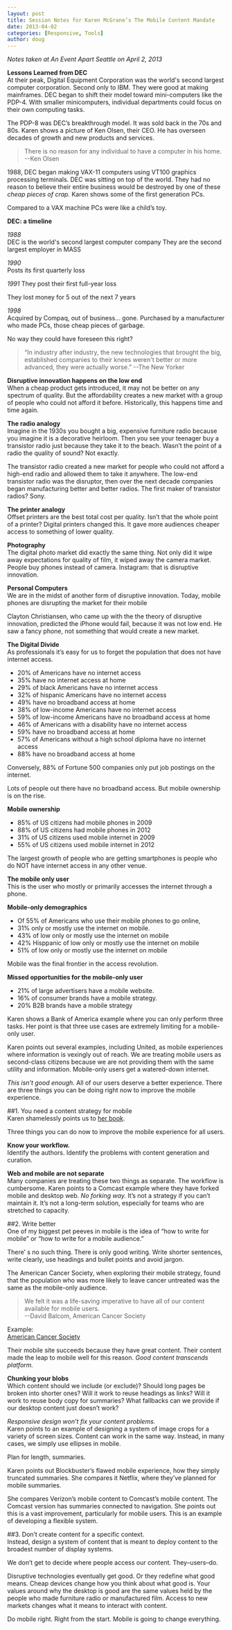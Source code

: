 ```yaml
---
layout: post
title: Session Notes for Karen McGrane’s The Mobile Content Mandate
date: 2013-04-02
categories: [Responsive, Tools]
author: doug
---
```

*Notes taken at An Event Apart Seattle on April 2, 2013*

**Lessons Learned from DEC**  
At their peak, Digital Equipment Corporation was the world's second largest computer corporation. Second only to IBM. They were good at making mainframes. DEC began to shift their model toward mini-computers like the PDP-4. With smaller minicomputers, individual departments could focus on their own computing tasks.

The PDP-8 was DEC’s breakthrough model. It was sold back in the 70s and 80s. Karen shows a picture of Ken Olsen, their CEO. He has overseen decades of growth and new products and services.<!-- more -->

>There is no reason for any individual to have a computer in his home.
> --Ken Olsen

1988, DEC began making VAX-11 computers using VT100 graphics processing terminals. DEC was sitting on top of the world. They had no reason to believe their entire business would be destroyed by one of these *cheap pieces of crap.* Karen shows some of the first generation PCs.

Compared to a VAX machine PCs were like a child’s toy. 

**DEC: a timeline**  

*1988*  
DEC is the world's second largest computer company
They are the second largest employer in MASS

*1990*  
Posts its first quarterly loss

*1991* 
They post their first full-year loss

They lost money for 5 out of the next 7 years

*1998*  
Acquired by Compaq, out of business… gone. Purchased by a manufacturer who made PCs, those cheap pieces of garbage.

No way they could have foreseen this right?

>“In industry after industry, the new technologies that brought the big, established companies to their knees weren't better or more advanced, they were actually worse.” 
>--The New Yorker

**Disruptive innovation happens on the low end**  
When a cheap product gets introduced, it may not be better on any spectrum of quality. But the affordability creates a new market with a group of people who could not afford it before. Historically, this happens time and time again.

**The radio analogy**  
Imagine in the 1930s you bought a big, expensive  furniture radio because you imagine it is a decorative heirloom. Then you see your teenager buy a transistor radio just because they take it to the beach. Wasn’t the point of a radio the quality of sound? Not exactly. 

The transistor radio created a new market for people who could not afford a high-end radio and allowed them to take it anywhere. The low-end transistor radio was the disruptor, then over the next decade companies began manufacturing better and better radios. The first maker of transistor radios? Sony.

**The printer analogy**  
Offset printers are the best total cost per quality. Isn’t that the whole point of a printer? Digital printers changed this. It gave more audiences cheaper access to something of lower quality.

**Photography**  
The digital photo market did exactly the same thing. Not only did it wipe away expectations for quality of film, it wiped away the camera market. People buy phones instead of camera. Instagram: that is disruptive innovation.

**Personal Computers**  
We are in the midst of another form of disruptive innovation. Today, mobile phones are disrupting the market for their mobile

Clayton Christiansen, who came up with the the theory of disruptive innovation, predicted the iPhone would fail, because it was not low end. He saw a fancy phone, not something that would create a new market.

**The Digital Divide**  
As professionals it’s easy for us to forget the population that does not have internet access.  
 
- 20% of Americans have no internet access  
- 35% have no internet access at home  
- 29% of black Americans have no internet access  
- 32% of hispanic Americans have no internet access  
- 49% have no broadband access at home  
- 38% of low-income Americans have no internet access  
- 59% of low-income Americans have no broadband access at home  
- 46% of Americans with a disability have no internet access  
- 59% have no broadband access at home  
- 57% of Americans without a high school diploma have no internet  access  
- 88% have no broadband access at home  

Conversely, 88% of Fortune 500 companies only put job postings on the internet.

Lots of people out there have no broadband access. But mobile ownership is on the rise.

**Mobile ownership**  
- 85% of US citizens had mobile phones in 2009  
- 88% of US citizens had mobile phones in 2012  
- 31% of US citizens used mobile internet in 2009  
- 55% of US citizens used mobile internet in 2012  

The largest growth of people who are getting smartphones is people who do NOT have internet access in any other venue.

**The mobile only user**  
This is the user who mostly or primarily accesses the internet through a phone. 

**Mobile-only demographics**  
- Of 55% of Americans who use their mobile phones to go online, 
- 31% only or mostly use the internet on mobile.  
- 43% of low only or mostly use the internet on mobile  
- 42% Hisppanic  of low only or mostly use the internet on mobile    
- 51% of low only or mostly use the internet on mobile  

Mobile was the final frontier in the access revolution. 

**Missed opportunities for the mobile-only user**  
- 21% of large advertisers have a mobile website.  
- 16% of consumer brands have a mobile strategy.  
- 20% B2B brands have a mobile strategy  

Karen shows a Bank of America example where you can only perform three tasks. Her point is that three use cases are extremely limiting for a mobile-only user. 

Karen points out several examples, including United, as mobile experiences where information is vexingly out of reach. We are treating mobile users as second-class citizens because we are not providing them with the same utility and information. Mobile-only users get a watered-down internet.

*This isn't good enough.* All of our users deserve a better experience. There are three things you can be doing right now to improve the mobile experience.

##1. You need a content strategy for mobile  
Karen shamelessly points us to [her book](http://www.abookapart.com/products/content-strategy-for-mobile).

Three things you can do now to improve the mobile experience for all users.

**Know your workflow.**  
Identify the authors. Identify the problems with content generation and curation. 

**Web and mobile are not separate**  
Many companies are treating these two things as separate. The workflow is cumbersome. Karen points to a Comcast example where they have forked mobile and desktop web. *No forking way.* It’s not a strategy if you can’t maintain it. It’s not a long-term solution, especially for teams who are stretched to capacity.


##2. Write better  
One of my biggest pet peeves in mobile is the idea of “how to write for mobile” or “how to write for a mobile audience.” 

There’ s no such thing. There is only good writing. Write shorter sentences, write clearly, use headings and bullet points and avoid jargon. 

The American Cancer Society, when exploring their mobile strategy, found that the population who was more likely to leave cancer untreated was the same as the mobile-only audience.

> We felt it was a life-saving imperative to have all of our content available for mobile users.  
> --David Balcom, American Cancer Society  

Example:  
[American Cancer Society](http://www.cancer.org/)  

Their mobile site succeeds because they have great content. Their content made the leap to mobile well for this reason. *Good content transcends platform.*

**Chunking your blobs**  
Which content should we include (or exclude)?
Should long pages be broken into shorter ones?
Will it work to reuse headings as links?
Will it work to reuse body copy for summaries?
What fallbacks can we provide if our desktop content just doesn’t work?

*Responsive design won’t fix your content problems.*  
Karen points to an example of designing a system of image crops for a variety of screen sizes. Content can work in the same way.  Instead, in many cases, we simply use ellipses in mobile.

Plan for length, summaries.  

Karen points out Blockbuster’s flawed mobile experience, how they simply truncated summaries. She compares it Netflix, where they’ve planned for mobile summaries.

She compares Verizon’s mobile content to Comcast’s mobile content. The Comcast version has summaries connected to navigation. She points out this is a vast improvement, particularly for mobile users. This is an example of developing a flexible system.

##3. Don’t create content for a specific context.  
Instead, design a system of content that is meant to deploy content to the broadest number of display systems.

We don’t get to decide where people access our content. They–users–do.

Disruptive technologies eventually get good. Or they redefine what good means. Cheap devices change how you think about what good is. Your values around why the desktop is good are the same values held by the people who made furniture radio or manufactured film. Access to new markets changes what it means to interact with content.

Do mobile right. Right from the start. Mobile is going to change everything. 

